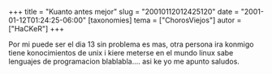 +++
title = "Kuanto antes mejor"
slug = "20010112012425120"
date = "2001-01-12T01:24:25-06:00"
[taxonomies]
tema = ["ChorosViejos"]
autor = ["HaCKeR"]
+++

Por mi puede ser el dia 13 sin problema es mas, otra persona ira konmigo
tiene konocimientos de unix i kiere meterse en el mundo linux sabe
lenguajes de programacion blablabla.... asi ke yo me apunto saludos.
